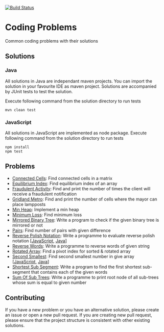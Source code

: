 [![Build Status](https://travis-ci.org/sanketmeghani/coding-problems.svg?branch=master)](https://travis-ci.org/sanketmeghani/coding-problems)

# Coding Problems

Common coding problems with their solutions

## Solutions

### Java

All solutions in Java are independant maven projects. You can import the solution in your favourite IDE as maven project. Solutions are accompanied by JUnit tests to test the solution.

Execute following command from the solution directory to run tests

```
mvn clean test
```

### JavaScript

All solutions in JavaScript are implemented as node package. Execute following command from the solution directory to run tests

```
npm install
npm test
```

## Problems

* [Connected Cells](https://github.com/sanketmeghani/coding-problems/tree/master/problems/connected-cells): Find connected cells in a matrix
* [Equilibrium Index](https://github.com/sanketmeghani/coding-problems/tree/master/problems/equililibrium-index): Find equilibrium index of an array
* [Fraudulent Activity](https://github.com/sanketmeghani/coding-problems/tree/master/problems/fraudulent-activity): Find and print the number of times the client will receive a fraudulent notification
* [Gridland Metro](https://github.com/sanketmeghani/coding-problems/tree/master/problems/gridland-metro): Find and print the number of cells where the mayor can place lampposts
* [Min Heap](https://github.com/sanketmeghani/coding-problems/tree/master/problems/min-heap): Implement a min heap
* [Minimum Loss](https://github.com/sanketmeghani/coding-problems/tree/master/problems/minimum-loss): Find minimum loss
* [Mirrored Binary Tree](https://github.com/sanketmeghani/coding-problems/tree/master/problems/mirrored-binary-tree): Write a program to check if the given binary tree is mirrored or not
* [Pairs](https://github.com/sanketmeghani/coding-problems/tree/master/problems/pairs): Find number of pairs with given difference
* [Reverse Polish Notation](https://github.com/sanketmeghani/coding-problems/tree/master/problems/reverse-polish-notation): Write a programme to evaluate reverse polish notation [[JavaScript](https://github.com/sanketmeghani/coding-problems/tree/master/problems/reverse-polish-notation/js), [Java](https://github.com/sanketmeghani/coding-problems/tree/master/problems/reverse-polish-notation/java)]
* [Reverse Words](https://github.com/sanketmeghani/coding-problems/tree/master/problems/reverse-words): Write a programme to reverse words of given string
* [Rotated Array](https://github.com/sanketmeghani/coding-problems/tree/master/problems/rotated-array): Find a pivot index for sorted & rotated array
* [Second Smallest](https://github.com/sanketmeghani/coding-problems/tree/master/problems/second-smallest): Find second smallest number in give array [[JavaScript](https://github.com/sanketmeghani/coding-problems/tree/master/problems/second-smallest/js), [Java](https://github.com/sanketmeghani/coding-problems/tree/master/problems/second-smallest/java)]
* [Shortest Sub Segment](https://github.com/sanketmeghani/coding-problems/tree/master/problems/shortest-sub-segment): Write a program to find the first shortest sub-segment that contains each of the given words
* [Sum Of Sub Trees](https://github.com/sanketmeghani/coding-problems/tree/master/problems/subtree-sum): Write a programme to print root node of all sub-trees whose sum is equal to given number

## Contributing

If you have a new problem or you have an alternative solution, please create an issue or open a new pull request. If you are creating new pull request, please ensure that the project structure is consistent with other existing solutions.